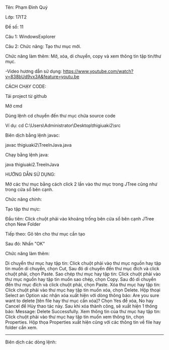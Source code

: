 Tên: Phạm Đình Quý

Lớp: 17IT2

Đề số: 11

Câu 1: WindowsExplorer

Câu 2: Chức năng: Tạo thư mục mới.

Chức năng làm thêm: Mở, xóa, di chuyển, copy và xem thông tin tập tin/thư mục.

-Video hương dẫn sử dụng: https://www.youtube.com/watch?v=838bUd9vx3A&feature=youtu.be

CÁCH CHẠY CODE:

Tải project từ github

Mở cmd

Dùng lệnh cd chuyển đến thư mục chứa source code

Ví dụ: cd C:\Users\Administrator\Desktop\thigiuaki2\src


Biên dịch bằng lệnh javac:

javac thigiuaki2\TreeInJava.java


Chạy bằng lệnh java:

java thigiuaki2.TreeInJava


HƯỚNG DẪN SỬ DỤNG:

Mở các thư mục bằng cách click 2 lần vào thư mục trong JTree cũng như trong cửa sổ bên cạnh.

Chức năng chính:

Tạo tập thư mực:

Đầu tiên: Click chuột phải vào khoảng trống bên cửa sổ bên cạnh JTree chọn New Folder

Tiếp theo: Gõ tên cho thư mục cần tạo

Sau đó: Nhấn "OK"

Chức năng làm thêm:

Di chuyển thư mục hay tập tin: Click chuột phải vào thư mục nguồn hay tập tin muốn di chuyển, chọn Cut, Sau đó di chuyển đến thư mục đích và click chuột phải, chọn Paste.
Sao chép thư mục hay tập tin: Click chuột phải vào thư mục nguồn hay tập tin muốn sao chép, chọn Copy. Sau đó di chuyển đến thư mục đích và click chuột phải, chọn Paste.
Xóa thư mục hay tập tin: Click chuột phải vào thư mục hay tập tin muốn xóa, chọn Delete. Hộp thoại Select an Option xác nhận xóa xuất hiện với dòng thông báo: Are you sure want to delete [tên file hay thư mục cần xóa]? Chọn Yes để xóa, No hay Cancel để Hủy thao tác này. Sau khi xóa thành công, sẽ xuất hiện 1 thông báo: Message: Delete Successfully.
Xem thông tin của thư mục hay tập tin: Click chuột phải vào thư mục hay tập tin muốn xem thông tin, chọn Properties. Hộp thọa Properties xuất hiện cũng với các thông tin về file hay folder cần xem.


-------------------------------

Biên dịch các dòng lệnh:


